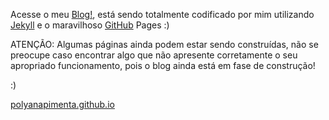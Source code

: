 Acesse o meu [Blog!][blog], está sendo totalmente codificado por mim utilizando 
[Jekyll][jekyll-quickstart] e o maravilhoso [GitHub][github-pages] Pages :)


ATENÇÃO: Algumas páginas ainda podem estar sendo construídas, não se preocupe caso encontrar algo que não apresente corretamente o seu apropriado funcionamento, pois o blog ainda está em fase de construção!

:)

[polyanapimenta.github.io][blog]

[blog]: https://polyanapimenta.github.io
[jekyll-quickstart]: https://jekyllrb.com/docs/quickstart/
[github-pages]: https://pages.github.com/
